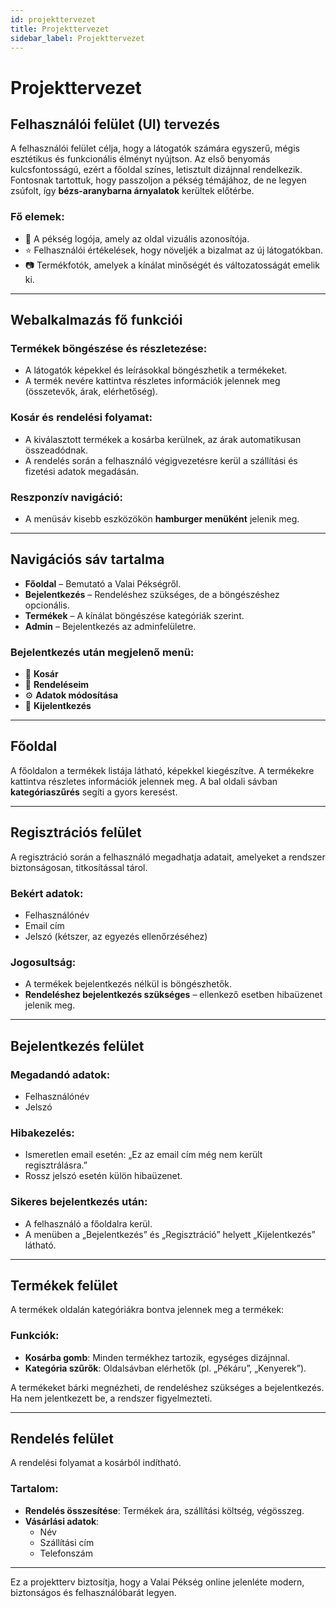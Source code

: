 ```yaml
---
id: projekttervezet
title: Projekttervezet
sidebar_label: Projekttervezet
---
```


# Projekttervezet

## Felhasználói felület (UI) tervezés

A felhasználói felület célja, hogy a látogatók számára egyszerű, mégis esztétikus és funkcionális élményt nyújtson. Az első benyomás kulcsfontosságú, ezért a főoldal színes, letisztult dizájnnal rendelkezik. Fontosnak tartottuk, hogy passzoljon a pékség témájához, de ne legyen zsúfolt, így **bézs-aranybarna árnyalatok** kerültek előtérbe.

### Fő elemek:
- 🥖 A pékség logója, amely az oldal vizuális azonosítója.
- ⭐ Felhasználói értékelések, hogy növeljék a bizalmat az új látogatókban.
- 📷 Termékfotók, amelyek a kínálat minőségét és változatosságát emelik ki.

---

## Webalkalmazás fő funkciói

### Termékek böngészése és részletezése:
- A látogatók képekkel és leírásokkal böngészhetik a termékeket.
- A termék nevére kattintva részletes információk jelennek meg (összetevők, árak, elérhetőség).

### Kosár és rendelési folyamat:
- A kiválasztott termékek a kosárba kerülnek, az árak automatikusan összeadódnak.
- A rendelés során a felhasználó végigvezetésre kerül a szállítási és fizetési adatok megadásán.

### Reszponzív navigáció:
- A menüsáv kisebb eszközökön **hamburger menüként** jelenik meg.

---

## Navigációs sáv tartalma

- **Főoldal** – Bemutató a Valai Pékségről.
- **Bejelentkezés** – Rendeléshez szükséges, de a böngészéshez opcionális.
- **Termékek** – A kínálat böngészése kategóriák szerint.
- **Admin** – Bejelentkezés az adminfelületre.

### Bejelentkezés után megjelenő menü:
- 🛒 **Kosár**
- 📜 **Rendeléseim**
- ⚙️ **Adatok módosítása**
- 🚪 **Kijelentkezés**

---

## Főoldal

A főoldalon a termékek listája látható, képekkel kiegészítve. A termékekre kattintva részletes információk jelennek meg. A bal oldali sávban **kategóriaszűrés** segíti a gyors keresést.

---

## Regisztrációs felület

A regisztráció során a felhasználó megadhatja adatait, amelyeket a rendszer biztonságosan, titkosítással tárol.

### Bekért adatok:
- Felhasználónév
- Email cím
- Jelszó (kétszer, az egyezés ellenőrzéséhez)

### Jogosultság:
- A termékek bejelentkezés nélkül is böngészhetők.
- **Rendeléshez bejelentkezés szükséges** – ellenkező esetben hibaüzenet jelenik meg.

---

## Bejelentkezés felület

### Megadandó adatok:
- Felhasználónév
- Jelszó

### Hibakezelés:
- Ismeretlen email esetén: „Ez az email cím még nem került regisztrálásra.”
- Rossz jelszó esetén külön hibaüzenet.

### Sikeres bejelentkezés után:
- A felhasználó a főoldalra kerül.
- A menüben a „Bejelentkezés” és „Regisztráció” helyett „Kijelentkezés” látható.

---

## Termékek felület

A termékek oldalán kategóriákra bontva jelennek meg a termékek:

### Funkciók:
- **Kosárba gomb**: Minden termékhez tartozik, egységes dizájnnal.
- **Kategória szűrők**: Oldalsávban elérhetők (pl. „Pékáru”, „Kenyerek”).

A termékeket bárki megnézheti, de rendeléshez szükséges a bejelentkezés. Ha nem jelentkezett be, a rendszer figyelmezteti.

---

## Rendelés felület

A rendelési folyamat a kosárból indítható.

### Tartalom:
- **Rendelés összesítése**: Termékek ára, szállítási költség, végösszeg.
- **Vásárlási adatok**:
  - Név
  - Szállítási cím
  - Telefonszám

---

Ez a projektterv biztosítja, hogy a Valai Pékség online jelenléte modern, biztonságos és felhasználóbarát legyen.

